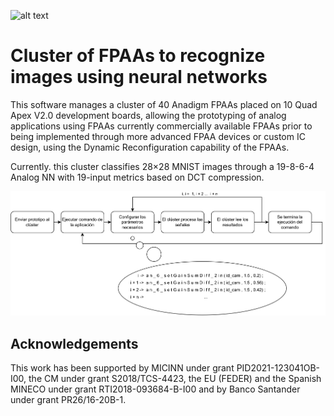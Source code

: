 ![alt text](https://github.com/artecs-group/FPAA-NNs/blob/master/blob/clusterX10.png?raw=true)


# Cluster of FPAAs to recognize images using neural networks
This software manages a cluster of 40 Anadigm FPAAs placed on 10 Quad Apex V2.0 development boards, allowing the prototyping of analog applications using FPAAs currently commercially available FPAAs prior to being implemented through more advanced FPAA devices or custom IC design, using the Dynamic Reconfiguration capability of the FPAAs.

Currently. this cluster classifies 28×28 MNIST images through a 19-8-6-4 Analog NN with 19-input metrics based on DCT compression.

![alt text](https://github.com/artecs-group/FPAA-NNs/blob/master/blob/pasosReconfi.png?raw=true)

## Acknowledgements
This work has been supported by MICINN under grant PID2021-123041OB-I00, the CM under grant S2018/TCS-4423, the EU (FEDER) and the Spanish MINECO under grant RTI2018-093684-B-I00 and by Banco Santander under grant PR26/16-20B-1.
